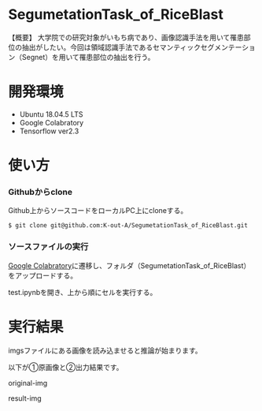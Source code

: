 # SegumetationTask_of_RiceBlast
【概要】
大学院での研究対象がいもち病であり、画像認識手法を用いて罹患部位の抽出がしたい。今回は領域認識手法であるセマンティックセグメンテーション（Segnet）を用いて罹患部位の抽出を行う。
   
# 開発環境
- Ubuntu 18.04.5 LTS
- Google Colabratory
- Tensorflow ver2.3
# 使い方
### Githubからclone
Github上からソースコードをローカルPC上にcloneする。
```
$ git clone git@github.com:K-out-A/SegumetationTask_of_RiceBlast.git
```
### ソースファイルの実行
[Google Colabratory](https://colab.research.google.com/notebooks/intro.ipynb?hl=ja#recent=true"Colabratoryへようこそ")に遷移し、フォルダ（SegumetationTask_of_RiceBlast）をアップロードする。

test.ipynbを開き、上から順にセルを実行する。

# 実行結果
imgsファイルにある画像を読み込ませると推論が始まります。

以下が➀原画像と➁出力結果です。

original-img

result-img
